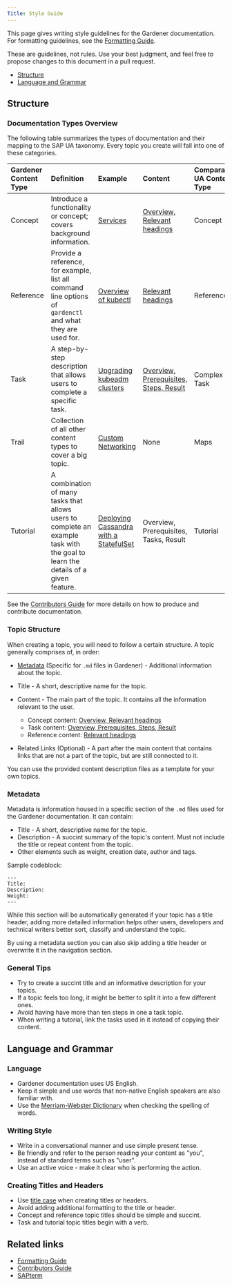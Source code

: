 ```yaml
---
Title: Style Guide
---
```

This page gives writing style guidelines for the Gardener documentation. For formatting guidelines, see the [Formatting Guide](../20_formatting_guide/_index.md).

These are guidelines, not rules. Use your best judgment, and feel free to
propose changes to this document in a pull request.

* [Structure](#structure)
* [Language and Grammar](#language-and-grammar)

## Structure

### Documentation Types Overview
The following table summarizes the types of documentation and their mapping to the SAP UA taxonomy. Every topic you create will fall into one of these categories. 

| Gardener Content Type | Definition | Example | Content | Comparable UA Content Type |
|:----|:-----|:-----|:----|:----|
| Concept |  Introduce a functionality or concept; covers background information. | [Services](https://kubernetes.io/docs/concepts/services-networking/service/) | [Overview, Relevant headings](concept_template.md) | Concept |
| Reference | Provide a reference, for example, list all command line options of `gardenctl` and what they are used for. | [Overview of kubectl](https://kubernetes.io/docs/reference/kubectl/overview/) | [Relevant headings](reference_template.md) | Reference |
| Task | A step-by-step description that allows users to complete a specific task. | [Upgrading kubeadm clusters](https://kubernetes.io/docs/tasks/administer-cluster/kubeadm/kubeadm-upgrade/) |  [Overview, Prerequisites, Steps, Result](task_template.md) | Complex Task |
| Trail | Collection of all other content types to cover a big topic. | [Custom Networking](https://docs.oracle.com/javase/tutorial/networking/TOC.html) | None | Maps |
| Tutorial | A combination of many tasks that allows users to complete an example task with the goal to learn the details of a given feature.| [Deploying Cassandra with a StatefulSet](https://kubernetes.io/docs/tutorials/stateful-application/cassandra/) | Overview, Prerequisites, Tasks, Result | Tutorial |

See the [Contributors Guide](https://github.com/gardener/documentation/blob/master/website/documentation/contribute/_index.md) for more details on how to produce and contribute documentation.

### Topic Structure

When creating a topic, you will need to follow a certain structure. A topic generally comprises of, in order:

* [Metadata](#metadata) (Specific for `.md` files in Gardener) - Additional information about the topic.

* Title - A short, descriptive name for the topic.

* Content - The main part of the topic. It contains all the information relevant to the user.
    * Concept content: [Overview, Relevant headings](concept_template.md)
    * Task content: [Overview, Prerequisites, Steps, Result](task_template.md)
    * Reference content: [Relevant headings](reference_template.md)

* Related Links (Optional) - A part after the main content that contains links that are not a part of the topic, but are still connected to it. 

You can use the provided content description files as a template for your own topics.

### Metadata

Metadata is information housed in a specific section of the `.md` files used for the Gardener documentation. It can contain:
* Title - A short, descriptive name for the topic.
* Description - A succint summary of the topic's content. Must not include the title or repeat content from the topic.
* Other elements such as weight, creation date, author and tags.

Sample codeblock:
```
---
Title: 
Description:
Weight: 
---
```

While this section will be automatically generated if your topic has a title header, adding more detailed information helps other users, developers and technical writers better sort, classify and understand the topic. 

By using a metadata section you can also skip adding a title header or overwrite it in the navigation section. 

### General Tips

* Try to create a succint title and an informative description for your topics.
* If a topic feels too long, it might be better to split it into a few different ones.
* Avoid having have more than ten steps in one a task topic.
* When writing a tutorial, link the tasks used in it instead of copying their content.

## Language and Grammar

### Language
* Gardener documentation uses US English. 
* Keep it simple and use words that non-native English speakers are also familiar with.
* Use the [Merriam-Webster Dictionary](https://www.merriam-webster.com/) when checking the spelling of words.

### Writing Style

* Write in a conversational manner and use simple present tense. 
* Be friendly and refer to the person reading your content as "you", instead of standard terms such as "user". 
* Use an active voice - make it clear who is performing the action.

### Creating Titles and Headers

* Use [title case](https://titlecaseconverter.com/words-to-capitalize/) when creating titles or headers.
* Avoid adding additional formatting to the title or header.
* Concept and reference topic titles should be simple and succint.
* Task and tutorial topic titles begin with a verb.

## Related links
* [Formatting Guide](../20_formatting_guide/_index.md)
* [Contributors Guide](https://github.com/gardener/documentation/blob/master/website/documentation/contribute/_index.md)
* [SAPterm](https://www.sapterm.com/)